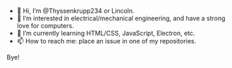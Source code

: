- 👋 Hi, I’m @Thyssenkrupp234 or Lincoln.
- 👀 I’m interested in electrical/mechanical engineering, and have a strong love for computers.
- 🌱 I’m currently learning HTML/CSS, JavaScript, Electron, etc.
- 📫 How to reach me: place an issue in one of my repositories.

Bye!
